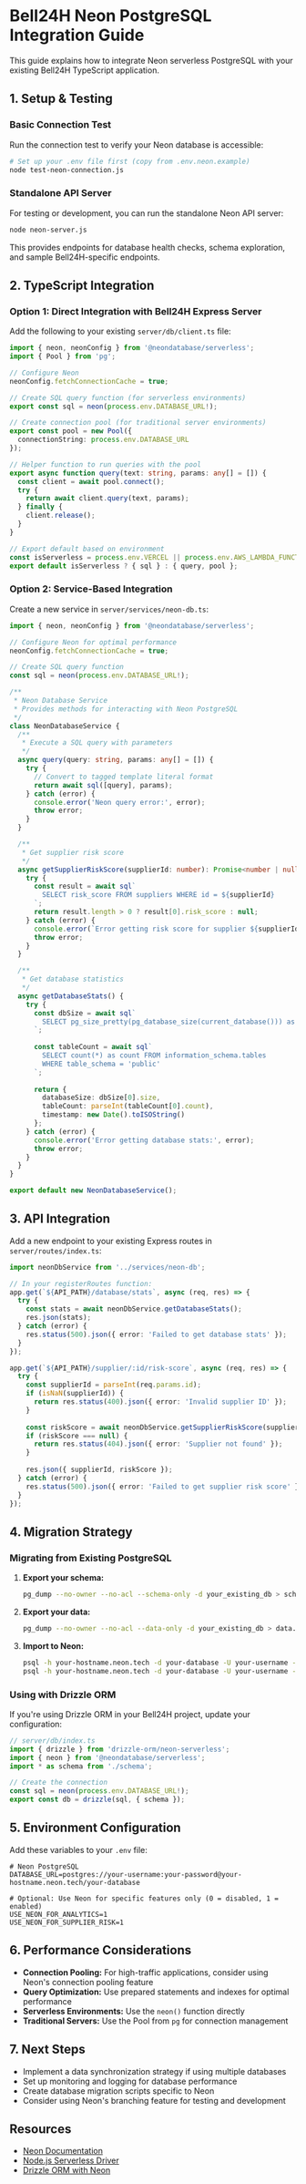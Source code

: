 # Bell24H Neon PostgreSQL Integration Guide

This guide explains how to integrate Neon serverless PostgreSQL with your existing Bell24H TypeScript application.

## 1. Setup & Testing

### Basic Connection Test

Run the connection test to verify your Neon database is accessible:

```bash
# Set up your .env file first (copy from .env.neon.example)
node test-neon-connection.js
```

### Standalone API Server

For testing or development, you can run the standalone Neon API server:

```bash
node neon-server.js
```

This provides endpoints for database health checks, schema exploration, and sample Bell24H-specific endpoints.

## 2. TypeScript Integration

### Option 1: Direct Integration with Bell24H Express Server

Add the following to your existing `server/db/client.ts` file:

```typescript
import { neon, neonConfig } from '@neondatabase/serverless';
import { Pool } from 'pg';

// Configure Neon
neonConfig.fetchConnectionCache = true;

// Create SQL query function (for serverless environments)
export const sql = neon(process.env.DATABASE_URL!);

// Create connection pool (for traditional server environments)
export const pool = new Pool({
  connectionString: process.env.DATABASE_URL
});

// Helper function to run queries with the pool
export async function query(text: string, params: any[] = []) {
  const client = await pool.connect();
  try {
    return await client.query(text, params);
  } finally {
    client.release();
  }
}

// Export default based on environment
const isServerless = process.env.VERCEL || process.env.AWS_LAMBDA_FUNCTION_NAME;
export default isServerless ? { sql } : { query, pool };
```

### Option 2: Service-Based Integration

Create a new service in `server/services/neon-db.ts`:

```typescript
import { neon, neonConfig } from '@neondatabase/serverless';

// Configure Neon for optimal performance
neonConfig.fetchConnectionCache = true;

// Create SQL query function
const sql = neon(process.env.DATABASE_URL!);

/**
 * Neon Database Service
 * Provides methods for interacting with Neon PostgreSQL
 */
class NeonDatabaseService {
  /**
   * Execute a SQL query with parameters
   */
  async query(query: string, params: any[] = []) {
    try {
      // Convert to tagged template literal format
      return await sql([query], params);
    } catch (error) {
      console.error('Neon query error:', error);
      throw error;
    }
  }

  /**
   * Get supplier risk score
   */
  async getSupplierRiskScore(supplierId: number): Promise<number | null> {
    try {
      const result = await sql`
        SELECT risk_score FROM suppliers WHERE id = ${supplierId}
      `;
      return result.length > 0 ? result[0].risk_score : null;
    } catch (error) {
      console.error(`Error getting risk score for supplier ${supplierId}:`, error);
      throw error;
    }
  }

  /**
   * Get database statistics
   */
  async getDatabaseStats() {
    try {
      const dbSize = await sql`
        SELECT pg_size_pretty(pg_database_size(current_database())) as size
      `;
      
      const tableCount = await sql`
        SELECT count(*) as count FROM information_schema.tables 
        WHERE table_schema = 'public'
      `;
      
      return {
        databaseSize: dbSize[0].size,
        tableCount: parseInt(tableCount[0].count),
        timestamp: new Date().toISOString()
      };
    } catch (error) {
      console.error('Error getting database stats:', error);
      throw error;
    }
  }
}

export default new NeonDatabaseService();
```

## 3. API Integration

Add a new endpoint to your existing Express routes in `server/routes/index.ts`:

```typescript
import neonDbService from '../services/neon-db';

// In your registerRoutes function:
app.get(`${API_PATH}/database/stats`, async (req, res) => {
  try {
    const stats = await neonDbService.getDatabaseStats();
    res.json(stats);
  } catch (error) {
    res.status(500).json({ error: 'Failed to get database stats' });
  }
});

app.get(`${API_PATH}/supplier/:id/risk-score`, async (req, res) => {
  try {
    const supplierId = parseInt(req.params.id);
    if (isNaN(supplierId)) {
      return res.status(400).json({ error: 'Invalid supplier ID' });
    }
    
    const riskScore = await neonDbService.getSupplierRiskScore(supplierId);
    if (riskScore === null) {
      return res.status(404).json({ error: 'Supplier not found' });
    }
    
    res.json({ supplierId, riskScore });
  } catch (error) {
    res.status(500).json({ error: 'Failed to get supplier risk score' });
  }
});
```

## 4. Migration Strategy

### Migrating from Existing PostgreSQL

1. **Export your schema:**
   ```bash
   pg_dump --no-owner --no-acl --schema-only -d your_existing_db > schema.sql
   ```

2. **Export your data:**
   ```bash
   pg_dump --no-owner --no-acl --data-only -d your_existing_db > data.sql
   ```

3. **Import to Neon:**
   ```bash
   psql -h your-hostname.neon.tech -d your-database -U your-username -f schema.sql
   psql -h your-hostname.neon.tech -d your-database -U your-username -f data.sql
   ```

### Using with Drizzle ORM

If you're using Drizzle ORM in your Bell24H project, update your configuration:

```typescript
// server/db/index.ts
import { drizzle } from 'drizzle-orm/neon-serverless';
import { neon } from '@neondatabase/serverless';
import * as schema from './schema';

// Create the connection
const sql = neon(process.env.DATABASE_URL!);
export const db = drizzle(sql, { schema });
```

## 5. Environment Configuration

Add these variables to your `.env` file:

```
# Neon PostgreSQL
DATABASE_URL=postgres://your-username:your-password@your-hostname.neon.tech/your-database

# Optional: Use Neon for specific features only (0 = disabled, 1 = enabled)
USE_NEON_FOR_ANALYTICS=1
USE_NEON_FOR_SUPPLIER_RISK=1
```

## 6. Performance Considerations

- **Connection Pooling:** For high-traffic applications, consider using Neon's connection pooling feature
- **Query Optimization:** Use prepared statements and indexes for optimal performance
- **Serverless Environments:** Use the `neon()` function directly
- **Traditional Servers:** Use the Pool from `pg` for connection management

## 7. Next Steps

- Implement a data synchronization strategy if using multiple databases
- Set up monitoring and logging for database performance
- Create database migration scripts specific to Neon
- Consider using Neon's branching feature for testing and development

## Resources

- [Neon Documentation](https://neon.tech/docs)
- [Node.js Serverless Driver](https://github.com/neondatabase/serverless)
- [Drizzle ORM with Neon](https://orm.drizzle.team/docs/quick-postgresql/neon)
